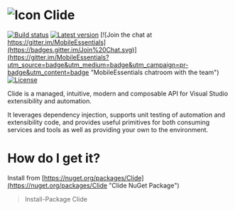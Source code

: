 ![Icon](https://raw.github.com/clariuslabs/clide/master/icon/64.png) Clide
==============

[![Build status](https://devdiv.visualstudio.com/_apis/public/build/definitions/0bdbc590-a062-4c3f-b0f6-9383f67865ee/9319/badge)](http://build.devdiv.io/9319 "CI builds at AppVeyor") 
[![Latest version](https://img.shields.io/nuget/v/clide.svg)](https://www.nuget.org/packages/clide "Latest  package at NuGet.org")
[![Join the chat at https://gitter.im/MobileEssentials](https://badges.gitter.im/Join%20Chat.svg)](https://gitter.im/MobileEssentials?utm_source=badge&utm_medium=badge&utm_campaign=pr-badge&utm_content=badge "MobileEssentials chatroom with the team")
[![License](http://img.shields.io/:license-mit-blue.svg)](opensource.org/licenses/mit-license.php)


Clide is a managed, intuitive, modern and composable API for Visual Studio extensibility and automation. 

It leverages dependency injection, supports unit testing of automation and extensibility code, and provides 
useful primitives for both consuming services and tools as well as providing your own to the environment. 

How do I get it?
=====

Install from [https://nuget.org/packages/Clide](https://nuget.org/packages/Clide "Clide NuGet Package")

> Install-Package Clide
